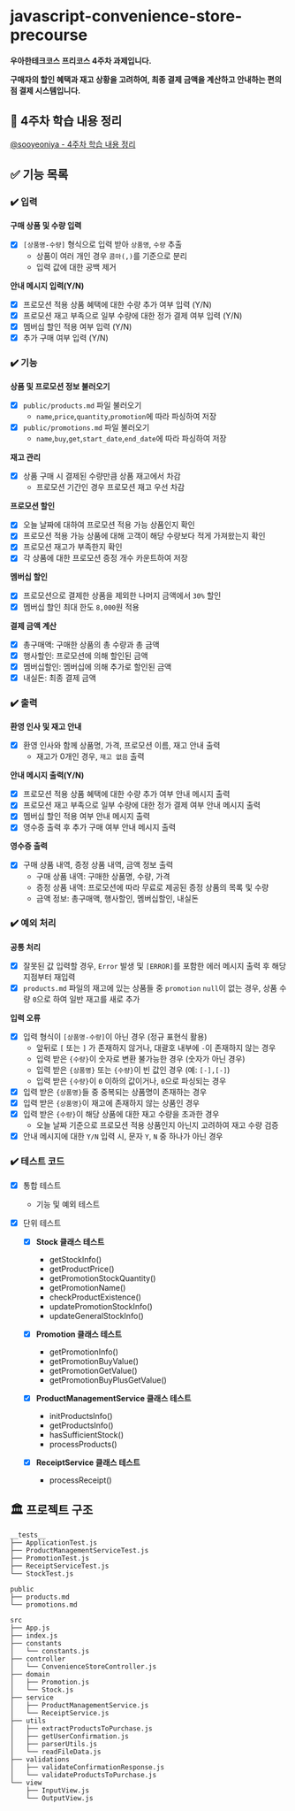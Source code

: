 # javascript-convenience-store-precourse

**우아한테크코스 프리코스 4주차 과제입니다.**

**구매자의 할인 혜택과 재고 상황을 고려하여, 최종 결제 금액을 계산하고 안내하는 편의점 결제 시스템입니다.**

## 📖 4주차 학습 내용 정리

[@sooyeoniya - 4주차 학습 내용 정리](https://www.notion.so/sooyeoniya/4-13b28d20974f80c78745c87e75dd2e30)

## ✅ 기능 목록

### ✔️ 입력

  **구매 상품 및 수량 입력**
  - [x] `[상품명-수량]` 형식으로 입력 받아 `상품명`, `수량` 추출
    - 상품이 여러 개인 경우 `콤마(,)`를 기준으로 분리
    - 입력 값에 대한 공백 제거

  **안내 메시지 입력(Y/N)**
  - [x] 프로모션 적용 상품 혜택에 대한 수량 추가 여부 입력 (Y/N)
  - [x] 프로모션 재고 부족으로 일부 수량에 대한 정가 결제 여부 입력 (Y/N)
  - [x] 멤버십 할인 적용 여부 입력 (Y/N)
  - [x] 추가 구매 여부 입력 (Y/N)

### ✔️ 기능

  **상품 및 프로모션 정보 불러오기**
  - [x] `public/products.md` 파일 불러오기
    - `name`,`price`,`quantity`,`promotion`에 따라 파싱하여 저장
  - [x] `public/promotions.md` 파일 불러오기
    - `name`,`buy`,`get`,`start_date`,`end_date`에 따라 파싱하여 저장

  **재고 관리**
  - [x] 상품 구매 시 결제된 수량만큼 상품 재고에서 차감
    - 프로모션 기간인 경우 프로모션 재고 우선 차감

  **프로모션 할인**
  - [x] 오늘 날짜에 대하여 프로모션 적용 가능 상품인지 확인
  - [x] 프로모션 적용 가능 상품에 대해 고객이 해당 수량보다 적게 가져왔는지 확인
  - [x] 프로모션 재고가 부족한지 확인
  - [x] 각 상품에 대한 프로모션 증정 개수 카운트하여 저장

  **멤버십 할인**
  - [x] 프로모션으로 결제한 상품을 제외한 나머지 금액에서 `30%` 할인
  - [x] 멤버십 할인 최대 한도 `8,000`원 적용

  **결제 금액 계산**
  - [x] 총구매액: 구매한 상품의 총 수량과 총 금액
  - [x] 행사할인: 프로모션에 의해 할인된 금액
  - [x] 멤버십할인: 멤버십에 의해 추가로 할인된 금액
  - [x] 내실돈: 최종 결제 금액

### ✔️ 출력

  **환영 인사 및 재고 안내**
  - [x] 환영 인사와 함께 상품명, 가격, 프로모션 이름, 재고 안내 출력
    - 재고가 0개인 경우, `재고 없음` 출력

  **안내 메시지 출력(Y/N)**
  - [x] 프로모션 적용 상품 혜택에 대한 수량 추가 여부 안내 메시지 출력
  - [x] 프로모션 재고 부족으로 일부 수량에 대한 정가 결제 여부 안내 메시지 출력
  - [x] 멤버십 할인 적용 여부 안내 메시지 출력
  - [x] 영수증 출력 후 추가 구매 여부 안내 메시지 출력

  **영수증 출력**
  - [x] 구매 상품 내역, 증정 상품 내역, 금액 정보 출력
    - 구매 상품 내역: 구매한 상품명, 수량, 가격
    - 증정 상품 내역: 프로모션에 따라 무료로 제공된 증정 상품의 목록 및 수량
    - 금액 정보: 총구매액, 행사할인, 멤버십할인, 내실돈

### ✔️ 예외 처리

  **공통 처리**
  - [x] 잘못된 값 입력할 경우, `Error` 발생 및 `[ERROR]`를 포함한 에러 메시지 출력 후 해당 지점부터 재입력
  - [x] `products.md` 파일의 재고에 있는 상품들 중 `promotion` `null`이 없는 경우, 상품 수량 `0`으로 하여 일반 재고를 새로 추가

  **입력 오류**
  - [x] 입력 형식이 `[상품명-수량]`이 아닌 경우 (정규 표현식 활용)
    - 앞뒤로 `[` 또는 `]` 가 존재하지 않거나, 대괄호 내부에 `-`이 존재하지 않는 경우
    - 입력 받은 `{수량}`이 숫자로 변환 불가능한 경우 (숫자가 아닌 경우)
    - 입력 받은 `{상품명}` 또는 `{수량}`이 빈 값인 경우 (예: `[-],[-]`)
    - 입력 받은 `{수량}`이 `0` 이하의 값이거나, `0`으로 파싱되는 경우
  - [x] 입력 받은 `{상품명}`들 중 중복되는 상품명이 존재하는 경우
  - [x] 입력 받은 `{상품명}`이 재고에 존재하지 않는 상품인 경우
  - [x] 입력 받은 `{수량}`이 해당 상품에 대한 재고 수량을 초과한 경우
    - 오늘 날짜 기준으로 프로모션 적용 상품인지 아닌지 고려하여 재고 수량 검증
  - [x] 안내 메시지에 대한 `Y/N` 입력 시, 문자 `Y`, `N` 중 하나가 아닌 경우

### ✔️ 테스트 코드

  - [x] 통합 테스트
      - 기능 및 예외 테스트

  - [x] 단위 테스트

      - [x] **Stock 클래스 테스트**
        - getStockInfo()
        - getProductPrice()
        - getPromotionStockQuantity()
        - getPromotionName()
        - checkProductExistence()
        - updatePromotionStockInfo()
        - updateGeneralStockInfo()
      
      - [x] **Promotion 클래스 테스트**
        - getPromotionInfo()
        - getPromotionBuyValue()
        - getPromotionGetValue()
        - getPromotionBuyPlusGetValue()
      
      - [x] **ProductManagementService 클래스 테스트**
        - initProductsInfo()
        - getProductsInfo()
        - hasSufficientStock()
        - processProducts()

      - [x] **ReceiptService 클래스 테스트**
        - processReceipt()

## 🏛️ 프로젝트 구조
```
__tests__
├── ApplicationTest.js
├── ProductManagementServiceTest.js
├── PromotionTest.js
├── ReceiptServiceTest.js
└── StockTest.js

public
├── products.md
└── promotions.md

src
├── App.js
├── index.js
├── constants
│   └── constants.js
├── controller
│   └── ConvenienceStoreController.js
├── domain
│   ├── Promotion.js
│   └── Stock.js
├── service
│   ├── ProductManagementService.js
│   └── ReceiptService.js
├── utils
│   ├── extractProductsToPurchase.js
│   ├── getUserConfirmation.js
│   ├── parserUtils.js
│   └── readFileData.js
├── validations
│   ├── validateConfirmationResponse.js
│   └── validateProductsToPurchase.js
└── view
    ├── InputView.js
    └── OutputView.js
```
